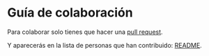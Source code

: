 # Guía de colaboración

Para colaborar solo tienes que hacer una [pull request](https://help.github.com/en/articles/creating-a-pull-request). 

Y aparecerás en la lista de personas que han contribuido: [README](README.md).